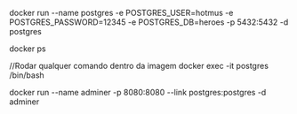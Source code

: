 docker run --name postgres -e POSTGRES_USER=hotmus -e POSTGRES_PASSWORD=12345 -e POSTGRES_DB=heroes -p 5432:5432 -d postgres

docker ps

//Rodar qualquer comando dentro da imagem
docker exec -it postgres /bin/bash

docker run --name adminer -p 8080:8080 --link postgres:postgres -d adminer
